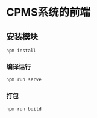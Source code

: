 # CPMS系统的前端

## 安装模块
```
npm install
```

### 编译运行
```
npm run serve
```

### 打包
```
npm run build
```

